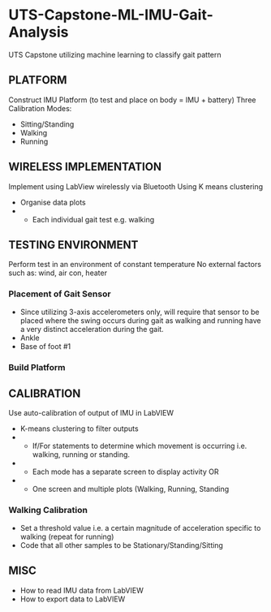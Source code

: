 # UTS-Capstone-ML-IMU-Gait-Analysis
UTS Capstone utilizing machine learning to classify gait pattern

## PLATFORM
Construct IMU Platform (to test and place on body = IMU + battery)
Three Calibration Modes:
- Sitting/Standing
- Walking
- Running
	
##	WIRELESS IMPLEMENTATION
Implement using LabView wirelessly via Bluetooth
Using K means clustering
- Organise data plots
- - Each individual gait test e.g. walking
	
##	TESTING ENVIRONMENT
Perform test in an environment of constant temperature
No external factors such as: wind, air con, heater
###	Placement of Gait Sensor
- Since utilizing 3-axis accelerometers only, will require that sensor to be placed where the swing occurs during gait as walking and running have a very distinct acceleration during the gait.
- Ankle
- Base of foot #1

###	Build Platform
	
##	CALIBRATION
Use auto-calibration of output of IMU in LabVIEW
- K-means clustering to filter outputs
- - If/For statements to determine which movement is occurring i.e. walking, running or standing.
- - Each mode has a separate screen to display activity OR
- - One screen and multiple plots (Walking, Running, Standing

### Walking Calibration
- Set a threshold value i.e. a certain magnitude of acceleration specific to walking (repeat for running)
- Code that all other samples to be Stationary/Standing/Sitting

## MISC
- How to read IMU data from LabVIEW
- How to export data to LabVIEW 
